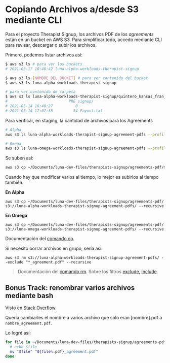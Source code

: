# Copiando Archivos a/desde S3 mediante CLI
Para el proyecto Therapist Signup, los archivos PDF de los *agreements* están en un bucket en AWS S3. Para simplificar todo, accedo mediante CLI para revisar, descargar o subir los archivos.

Primero, podemos listar archivos así:
```bash
$ aws s3 ls # para ver los buckets
# 2021-03-17 10:48:42 luna-alpha-workloads-therapist-signup

$ aws s3 ls [NOMBRE_DEL_BUCKET] # para ver contenido del bucket
$ aws s3 ls luna-alpha-workloads-therapist-signup

# para ver contenido de carpeta
$ aws s3 ls luna-alpha-workloads-therapist-signup/quintero_kansas_fran_kansas_2021-05-14/
#                           PRE signup/
# 2021-05-14 16:48:27          0 
# 2021-05-14 17:07:38         54 Payout.txt
```

Para verificar, en staging, la cantidad de archivos para los Agreements
```bash
# Alpha
aws s3 ls luna-alpha-workloads-therapist-signup-agreement-pdfs --profile alpha | grep "_agreement.pdf" | wc -l

# Omega
aws s3 ls luna-omega-workloads-therapist-signup-agreement-pdfs --profile omega | grep "_agreement.pdf" | wc -l
```

Se suben así:
```bash
aws s3 cp ~/Documents/luna-dev-files/therapists-signup/agreements-pdf/maryland_agreement.pdf s3://luna-alpha-workloads-therapist-signup-agreement-pdfs/ --profile alpha
```

Cuando hay que modificar varios al tiempo, lo mejor es subirlos al tiempo también.

**En Alpha**
```
aws s3 cp ~/Documents/luna-dev-files/therapists-signup/agreements-pdf/ s3://luna-alpha-workloads-therapist-signup-agreement-pdfs/ --recursive
```

**En Omega**
```
aws s3 cp ~/Documents/luna-dev-files/therapists-signup/agreements-pdf/ s3://luna-omega-workloads-therapist-signup-agreement-pdfs/ --recursive
```

Documentación del [comando cp](https://docs.aws.amazon.com/cli/latest/reference/s3/cp.html).

Si necesito borrar archivos en grupo, sería así:
```
aws s3 rm s3://luna-alpha-workloads-therapist-signup-agreement-pdfs/ --exclude "*_agreement.pdf" --recursive
```

> Documentación del [comando rm](https://docs.aws.amazon.com/cli/latest/reference/s3/rm.html). Sobre los filtros [exclude](https://docs.aws.amazon.com/cli/latest/reference/s3/index.html#use-of-exclude-and-include-filters)[,](https://docs.aws.amazon.com/cli/latest/reference/s3/index.html#use-of-exclude-and-include-filters) [include](https://docs.aws.amazon.com/cli/latest/reference/s3/index.html#use-of-exclude-and-include-filters).


## Bonus Track: renombrar varios archivos mediante bash

Visto en [Stack Overflow](https://stackoverflow.com/a/24592379/1407371).

Quería cambiarles el nombre a varios archivo que solo eran [nombre].pdf a `nombre_agreement.pdf`.

Lo logré así:
```bash
for file in ~/Documents/luna-dev-files/therapists-signup/agreements-pdf/*.pdf; do
  # echo $file
  mv "$file" "${file%.pdf}_agreement.pdf"
done
```


